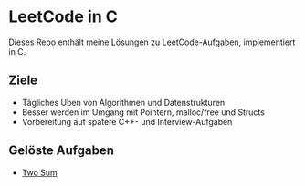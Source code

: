 # LeetCode in C

Dieses Repo enthält meine Lösungen zu LeetCode-Aufgaben, implementiert in C.

## Ziele
- Tägliches Üben von Algorithmen und Datenstrukturen
- Besser werden im Umgang mit Pointern, malloc/free und Structs
- Vorbereitung auf spätere C++- und Interview-Aufgaben

## Gelöste Aufgaben
- [Two Sum](two_sum.c)


